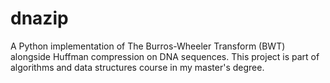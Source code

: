 # dnazip

A Python implementation of The Burros-Wheeler Transform (BWT) alongside Huffman compression on DNA sequences.
This project is part of algorithms and data structures course in my master's degree.
